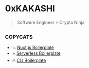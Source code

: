 # 0xKAKASHI

> Software Engineer ⚡️ Crypto Ninja

### COPYCATS

* 💥 [Nuxt.js Boilerplate](https://github.com/0xkakashi/nuxtjs-boilerplate)
* ⭐️ [Serverless Boilerplate](https://github.com/0xkakashi/sls-boilerplate)
* 🔥 [CLI Boilerplate](https://github.com/0xkakashi/cli-boilerplate)
